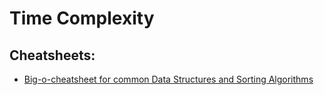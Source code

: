 # Time Complexity

## Cheatsheets:

- [Big-o-cheatsheet for common Data Structures and Sorting Algorithms](./big-o-cheatsheet.pdf)
